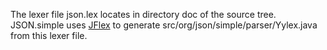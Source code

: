 The lexer file json.lex locates in directory doc of the source tree. JSON.simple uses [JFlex](http://jflex.de/) to generate src/org/json/simple/parser/Yylex.java from this lexer file.
